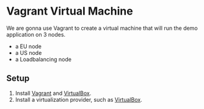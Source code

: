 # Vagrant Virtual Machine

We are gonna use Vagrant to create a virtual machine that will run the demo application on 3 nodes.

- a EU node
- a US node
- a Loadbalancing node

## Setup

1. Install [Vagrant](https://www.vagrantup.com/downloads) and [VirtualBox](https://www.virtualbox.org/wiki/Downloads).
2. Install a virtualization provider, such as [VirtualBox](https://www.virtualbox.org/wiki/Downloads).

